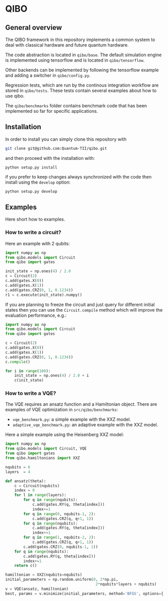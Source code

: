 # QIBO

## General overview

The QIBO framework in this repository implements a
common system to deal with classical hardware and future
quantum hardware.

The code abstraction is located in `qibo/base`.
The default simulation engine is implemented using tensorflow and is located in `qibo/tensorflow`.

Other backends can be implemented by following the tensorflow example and adding a switcher in `qibo/config.py`.

Regression tests, which are run by the continous integration workflow are stored in `qibo/tests`. These tests contain several examples about how to use qibo.

The `qibo/benchmarks` folder contains benchmark code that has been implemented so far for specific applications.

## Installation

In order to install you can simply clone this repository with
```bash
git clone git@github.com:Quantum-TII/qibo.git
```

and then proceed with the installation with:
```
python setup.py install
```
if you prefer to keep changes always synchronized with the code then install using the `develop` option:
```bash
python setup.py develop
```

## Examples

Here short how to examples.

### How to write a circuit?

Here an example with 2 qubits:
```python
import numpy as np
from qibo.models import Circuit
from qibo import gates

init_state = np.ones(4) / 2.0
c = Circuit(2)
c.add(gates.X(0))
c.add(gates.X(1))
c.add(gates.CRZ(0, 1, 0.1234))
r1 = c.execute(init_state).numpy()
```

If you are planning to freeze the circuit and just query for different initial states then you can use the `Circuit.compile` method which will improve the evaluation performance, e.g.:
```python
import numpy as np
from qibo.models import Circuit
from qibo import gates

c = Circuit(2)
c.add(gates.X(0))
c.add(gates.X(1))
c.add(gates.CRZ(0, 1, 0.1234))
c.compile()

for i in range(100):
    init_state = np.ones(4) / 2.0 + i
    c(init_state)
```


### How to write a VQE?

The VQE requires an ansatz function and a Hamiltonian object.
There are examples of VQE optimization in `src/qibo/benchmarks`:
- `vqe_benchmark.py`: a simple example with the XXZ model.
- `adaptive_vqe_benchmark.py`: an adaptive example with the XXZ model.

Here a simple example using the Heisenberg XXZ model:
```python
import numpy as np
from qibo.models import Circuit, VQE
from qibo import gates
from qibo.hamiltonians import XXZ

nqubits = 6
layers  = 4

def ansatz(theta):
    c = Circuit(nqubits)
    index = 0
    for l in range(layers):
        for q in range(nqubits):
            c.add(gates.RY(q, theta[index]))
            index+=1
        for q in range(0, nqubits-1, 2):
            c.add(gates.CRZ(q, q+1, 1))
        for q in range(nqubits):
            c.add(gates.RY(q, theta[index]))
            index+=1
        for q in range(1, nqubits-2, 2):
            c.add(gates.CRZ(q, q+1, 1))
        c.add(gates.CRZ(0, nqubits-1, 1))
    for q in range(nqubits):
        c.add(gates.RY(q, theta[index]))
        index+=1
    return c()

hamiltonian = XXZ(nqubits=nqubits)
initial_parameters = np.random.uniform(0, 2*np.pi,
                                        2*nqubits*layers + nqubits)
v = VQE(ansatz, hamiltonian)
best, params = v.minimize(initial_parameters, method='BFGS', options={'maxiter': 1})

```